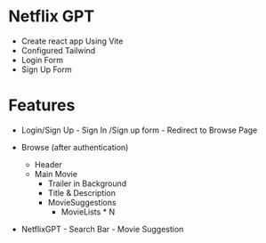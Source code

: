 # Netflix GPT
- Create react app Using Vite
- Configured Tailwind 
- Login Form
- Sign Up Form

# Features
- Login/Sign Up
      - Sign In /Sign up form
      - Redirect to Browse Page
  
- Browse (after authentication)
     - Header
     - Main Movie
        - Trailer in Background
        - Title & Description
        - MovieSuggestions
            - MovieLists * N

- NetflixGPT
        - Search Bar
        - Movie Suggestion   